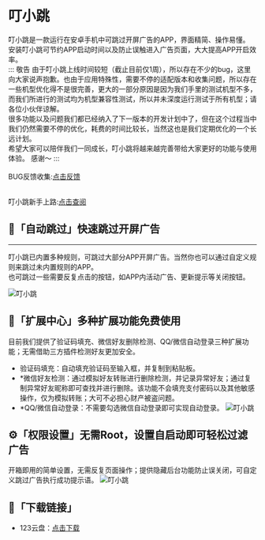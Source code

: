 # 叮小跳
叮小跳是一款运行在安卓手机中可跳过开屏广告的APP，界面精简、操作易懂。
安装叮小跳可节约APP启动时间以及防止误触进入广告页面，大大提高APP开启效率。<br/>
::: 敬告
由于叮小跳上线时间较短（截止目前仅1周），所以存在不少的bug，这里向大家说声抱歉。也由于应用特殊性，需要不停的适配版本和收集问题，所以存在一些机型优化得不是很完善，更大的一部分原因是因为我们手里的测试机型不多，而我们所进行的测试均为机型兼容性测试，所以并未深度运行测试于所有机型；请各位小伙伴谅解。<br/>
很多功能以及问题我们都已经纳入了下一版本的开发计划中了，但在这个过程当中我们仍然需要不停的优化，耗费的时间比较长，当然这也是我们定期优化的一个长远计划。<br/>
希望大家可以陪伴我们一同成长，叮小跳将越来越完善带给大家更好的功能与使用体验。
感谢～
:::
<br/>
<br/>BUG反馈收集:[点击反馈](https://vika.cn/share/shr4LaTtSlYw0QNiVsHlD)

<br/>叮小跳新手上路:[点击查阅](xinshou.md)

## 🚀「自动跳过」快速跳过开屏广告
---
叮小跳已内置多种规则，可跳过大部分APP开屏广告。当然你也可以通过自定义规则来跳过未内置规则的APP。<br/>也可跳过一些需要反复点击的按钮，如APP内活动广告、更新提示等关闭按钮。

![叮小跳](https://b.dinglegedong.com/img/1.png)

## 📱「扩展中心」多种扩展功能免费使用
目前我们提供了验证码填充、微信好友删除检测、QQ/微信自动登录三种扩展功能；无需借助三方插件检测好友更加安全。
* 验证码填充：自动填充验证码至输入框，并复制到粘贴板。
* *微信好友检测：通过模拟好友转账进行删除检测，并记录异常好友；通过复制异常好友昵称即可查找并进行删除。该功能不会填充支付密码以及其他敏感操作，仅为模拟转账；大可不必担心财产被盗问题。
* *QQ/微信自动登录：不需要勾选微信自动登录即可实现自动登录。
![叮小跳](https://b.dinglegedong.com/img/2.png)

## ⚙️「权限设置」无需Root，设置自启动即可轻松过滤广告
开箱即用的简单设置，无需反复页面操作；提供隐藏后台功能防止误关闭，可自定义跳过广告执行成功提示语。
![叮小跳](https://b.dinglegedong.com/img/3.png)


## 🔗「下载链接」
* 123云盘：[点击下载](https://www.123pan.com/s/bud7Vv-pUBd3)
